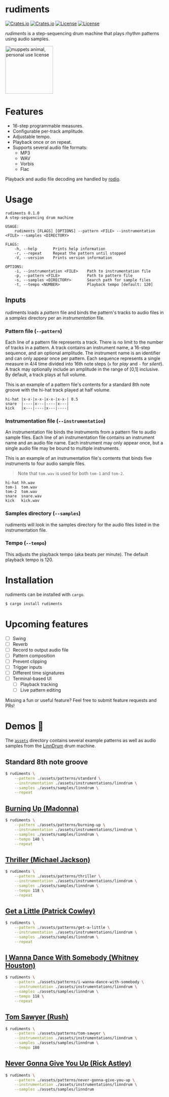 # rudiments

[![Crates.io](https://img.shields.io/crates/v/rudiments?style=flat-square)](https://crates.io/crates/rudiments)
[![Crates.io](https://img.shields.io/crates/d/rudiments?style=flat-square)](https://crates.io/crates/rudiments)
[![License](https://img.shields.io/badge/license-Apache%202.0-blue?style=flat-square)](https://github.com/jonasrmichel/rudiments/blob/main/LICENSE-APACHE)
[![License](https://img.shields.io/badge/license-MIT-blue?style=flat-square)](https://github.com/jonasrmichel/rudiments/blob/main/LICENSE-MIT)

*rudiments* is a step-sequencing drum machine that plays rhythm patterns using
audio samples.

<img src="https://github.com/jonasrmichel/rudiments/raw/main/assets/images/animal.png" alt="muppets animal, personal use license" width="150">

# Features

- 16-step programmable measures.
- Configurable per-track amplitude.
- Adjustable tempo.
- Playback once or on repeat.
- Supports several audio file formats:
    - MP3
    - WAV
    - Vorbis
    - Flac

Playback and audio file decoding are handled by [rodio](https://github.com/RustAudio/rodio).

# Usage

```text
rudiments 0.1.0
A step-sequencing drum machine

USAGE:
    rudiments [FLAGS] [OPTIONS] --pattern <FILE> --instrumentation <FILE> --samples <DIRECTORY>

FLAGS:
    -h, --help       Prints help information
    -r, --repeat     Repeat the pattern until stopped
    -V, --version    Prints version information

OPTIONS:
    -i, --instrumentation <FILE>    Path to instrumentation file
    -p, --pattern <FILE>            Path to pattern file
    -s, --samples <DIRECTORY>       Search path for sample files
    -t, --tempo <NUMBER>            Playback tempo [default: 120]
```

## Inputs

rudiments loads a *pattern* file and binds the pattern's tracks to audio files 
in a *samples* directory per an *instrumentation* file.

### Pattern file (`--pattern`)

Each line of a pattern file represents a track. There is no limit to the number
of tracks in a pattern. A track contains an instrument name, a 16-step sequence,
and an optional amplitude. The instrument name is an identifier and can only
appear once per pattern. Each sequence represents a single measure in 4/4 time
divided into 16th note steps (`x` for *play* and `-` for *silent*).
A track may optionally include an amplitude in the range of [0,1] inclusive.
By default, a track plays at full volume.

This is an example of a pattern file's contents for a standard 8th note groove
with the hi-hat track played at half volume.

```text
hi-hat |x-x-|x-x-|x-x-|x-x-| 0.5
snare  |----|x---|----|x---|
kick   |x---|----|x---|----|
```

### Instrumentation file (`--instrumentation`)

An instrumentation file binds the instruments from a pattern file to audio
sample files. Each line of an instrumentation file contains an instrument name
and an audio file name. Each instrument may only appear once, but a single
audio file may be bound to multiple instruments.

This is an example of an instrumentation file's contents that binds five
instruments to four audio sample files. 

> Note that `tom.wav` is used for both `tom-1` and `tom-2`.

```text
hi-hat hh.wav
tom-1  tom.wav
tom-2  tom.wav
snare  snare.wav
kick   kick.wav
```

### Samples directory (`--samples`)

rudiments will look in the samples directory for the audio files listed in the 
instrumentation file.

### Tempo (`--tempo`)

This adjusts the playback tempo (aka beats per minute). The default playback 
tempo is 120.

# Installation

rudiments can be installed with `cargo`.

```bash
$ cargo install rudiments
```

# Upcoming features

- [ ] Swing
- [ ] Reverb
- [ ] Record to output audio file
- [ ] Pattern composition
- [ ] Prevent clipping
- [ ] Trigger inputs
- [ ] Different time signatures
- [ ] Terminal-based UI
    - [ ] Playback tracking
    - [ ] Live pattern editing

Missing a fun or useful feature? Feel free to submit feature requests and PRs!

# Demos :drum:

The [`assets`](./assets) directory contains several example patterns as well as
audio samples from the [LinnDrum](https://en.wikipedia.org/wiki/LinnDrum) drum
machine.

## Standard 8th note groove

```bash
$ rudiments \
    --pattern ./assets/patterns/standard \
    --instrumentation ./assets/instrumentations/linndrum \
    --samples ./assets/samples/linndrum \
    --repeat
```

## [Burning Up (Madonna)](https://www.youtube.com/watch?v=pufec0Hps00)

```bash
$ rudiments \
    --pattern ./assets/patterns/burning-up \
    --instrumentation ./assets/instrumentations/linndrum \
    --samples ./assets/samples/linndrum \
    --tempo 140 \
    --repeat
```

## [Thriller (Michael Jackson)](https://www.youtube.com/watch?v=sOnqjkJTMaA)

```bash
$ rudiments \
    --pattern ./assets/patterns/thriller \
    --instrumentation ./assets/instrumentations/linndrum \
    --samples ./assets/samples/linndrum \
    --tempo 118 \
    --repeat
```

## [Get a Little (Patrick Cowley)](https://www.youtube.com/watch?v=meZK5GlLy98)

```bash
$ rudiments \
    --pattern ./assets/patterns/get-a-little \
    --instrumentation ./assets/instrumentations/linndrum \
    --samples ./assets/samples/linndrum \
    --repeat
```

## [I Wanna Dance With Somebody (Whitney Houston)](https://www.youtube.com/watch?v=eH3giaIzONA)

```bash
$ rudiments \
    --pattern ./assets/patterns/i-wanna-dance-with-somebody \
    --instrumentation ./assets/instrumentations/linndrum \
    --samples ./assets/samples/linndrum \
    --tempo 118 \
    --repeat
```

## [Tom Sawyer (Rush)](https://www.youtube.com/watch?v=auLBLk4ibAk)

```bash
$ rudiments \
    --pattern ./assets/patterns/tom-sawyer \
    --instrumentation ./assets/instrumentations/linndrum \
    --samples ./assets/samples/linndrum \
    --tempo 180
```

## [Never Gonna Give You Up (Rick Astley)](https://www.youtube.com/watch?v=dQw4w9WgXcQ)

```bash
$ rudiments \
    --pattern ./assets/patterns/never-gonna-give-you-up \
    --instrumentation ./assets/instrumentations/linndrum \
    --samples ./assets/samples/linndrum
```
